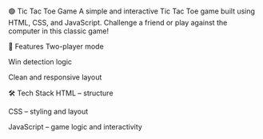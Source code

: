 🟢 Tic Tac Toe Game
A simple and interactive Tic Tac Toe game built using HTML, CSS, and JavaScript. Challenge a friend or play against the computer in this classic game!

🔧 Features
Two-player mode

Win detection logic

Clean and responsive layout

🛠️ Tech Stack
HTML – structure

CSS – styling and layout

JavaScript – game logic and interactivity
